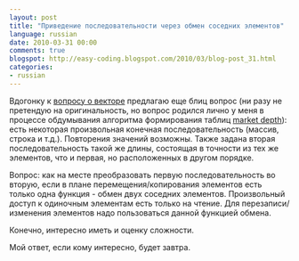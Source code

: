 ```yaml
---
layout: post
title: "Приведение последовательности через обмен соседних элементов"
language: russian
date: 2010-03-31 00:00
comments: true
blogspot: http://easy-coding.blogspot.com/2010/03/blog-post_31.html
categories:
- russian
---
```

Вдогонку к [вопросу о векторе][Добавление элементов в std::vector] предлагаю еще блиц вопрос (ни разу не претендую на оригинальность, но вопрос родился лично у меня в процессе обдумывания алгоритма формирования таблиц [market depth][Трейдинговые системы для чайников]): есть некоторая произвольная конечная последовательность (массив, строка и т.д.). Повторения значений возможны. Также задана вторая последовательность такой же длины, состоящая в точности из тех же элементов, что и первая, но расположенных в другом порядке.

Вопрос: как на месте преобразовать первую последовательность во вторую, если в плане перемещения/копирования элементов есть только одна функция - обмен двух соседних элементов. Произвольный доступ к одиночным элементам есть только на чтение. Для перезаписи/изменения элементов надо пользоваться данной функцией обмена.

Конечно, интересно иметь и оценку сложности.

Мой ответ, если кому интересно, будет завтра.

[Трейдинговые системы для чайников]: /blog/russian/2010/03/04/trading-systems-for-dummies/
[Добавление элементов в std::vector]: /blog/russian/2010/03/31/adding-elements-to-vector/
